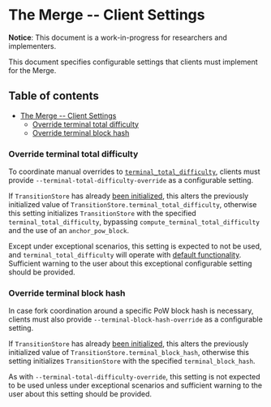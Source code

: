 # The Merge -- Client Settings

**Notice**: This document is a work-in-progress for researchers and implementers.

This document specifies configurable settings that clients must implement for the Merge.

## Table of contents

<!-- START doctoc generated TOC please keep comment here to allow auto update -->
<!-- DON'T EDIT THIS SECTION, INSTEAD RE-RUN doctoc TO UPDATE -->

- [The Merge -- Client Settings](#the-merge----client-settings)
    - [Override terminal total difficulty](#override-terminal-total-difficulty)
    - [Override terminal block hash](#override-terminal-block-hash)

<!-- END doctoc generated TOC please keep comment here to allow auto update -->

### Override terminal total difficulty

To coordinate manual overrides to [`terminal_total_difficulty`](./fork-choice.md#transitionstore), clients
must provide `--terminal-total-difficulty-override` as a configurable setting.

If `TransitionStore` has already [been initialized](./fork.md#initializing-transition-store), this alters the previously initialized value of
`TransitionStore.terminal_total_difficulty`, otherwise this setting initializes `TransitionStore` with the specified `terminal_total_difficulty`, bypassing `compute_terminal_total_difficulty` and the use of an `anchor_pow_block`.

Except under exceptional scenarios, this setting is expected to not be used, and `terminal_total_difficulty` will operate with [default functionality](./fork.md#initializing-transition-store). Sufficient warning to the user about this exceptional configurable setting should be provided.

### Override terminal block hash

In case fork coordination around a specific PoW block hash is necessary, clients must also provide `--terminal-block-hash-override` as a configurable setting.

If `TransitionStore` has already [been initialized](./fork.md#initializing-transition-store), this alters the previously initialized value of
`TransitionStore.terminal_block_hash`, otherwise this setting initializes `TransitionStore` with the specified `terminal_block_hash`.

As with `--terminal-total-difficulty-override`, this setting is not expected to be used unless under exceptional scenarios and sufficient warning to the user about this setting should be provided.

